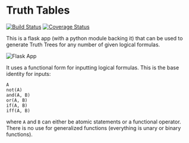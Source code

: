 Truth Tables
============

[![Build Status](https://travis-ci.org/MasterOdin/TruthTables.svg?branch=master)](https://travis-ci.org/MasterOdin/TruthTables) [![Coverage Status](https://coveralls.io/repos/github/MasterOdin/TruthTables/badge.svg?branch=master)](https://coveralls.io/github/MasterOdin/TruthTables?branch=master)

This is a flask app (with a python module backing it) that can be used to generate Truth Trees for any number of given logical formulas.

![Flask App](https://raw.githubusercontent.com/MasterOdin/TruthTables/master/static/screenshot.png)

It uses a functional form for inputting logical formulas. This is the base identity for inputs:
```
A
not(A)
and(A, B)
or(A, B)
if(A, B)
iff(A, B)
```
where `A` and `B` can either be atomic statements or a functional operator. There is no use for generalized functions (everything is unary or binary functions).
